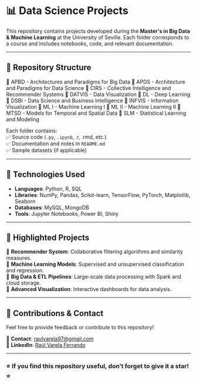 # 📊 Data Science Projects  

This repository contains projects developed during the **Master's in Big Data & Machine Learning** at the University of Seville. Each folder corresponds to a course and includes notebooks, code, and relevant documentation.  

---

## 📂 **Repository Structure**  

📁 APBD - Architectures and Paradigms for Big Data
📁 APDS - Architecture and Paradigms for Data Science
📁 CIRS - Collective Intelligence and Recommender Systems
📁 DATVIS - Data Visualization
📁 DL - Deep Learning
📁 DSBI - Data Science and Business Intelligence
📁 INFVIS - Information Visualization
📁 ML I - Machine Learning I
📁 ML II - Machine Learning II
📁 MTSD - Models for Temporal and Spatial Data
📁 SLM - Statistical Learning and Modeling

Each folder contains:  
✅ Source code (`.py`, `.ipynb`, .r, .rmd, etc.)  
✅ Documentation and notes in `README.md`  
✅ Sample datasets (if applicable)  

---

## 🚀 **Technologies Used**  
- **Languages**: Python, R, SQL  
- **Libraries**: NumPy, Pandas, Scikit-learn, TensorFlow, PyTorch, Matplotlib, Seaborn  
- **Databases**: MySQL, MongoDB  
- **Tools**: Jupyter Notebooks, Power BI, Shiny  

---

## 📖 **Highlighted Projects**  
🔹 **Recommender System**: Collaborative filtering algorithms and similarity measures.  
🔹 **Machine Learning Models**: Supervised and unsupervised classification and regression.  
🔹 **Big Data & ETL Pipelines**: Large-scale data processing with Spark and cloud storage.  
🔹 **Advanced Visualization**: Interactive dashboards for data analysis.  

---

## 🤝 **Contributions & Contact**  
Feel free to provide feedback or contribute to this repository!  

📩 **Contact**: [raulvarela97@gmail.com](mailto:raulvarela97@gmail.com)  
💼 **LinkedIn**: [Raúl Varela Ferrando](https://www.linkedin.com/in/ra%C3%BAl-varela-ferrando-82331421b/)  

---

### ⭐ **If you find this repository useful, don’t forget to give it a star!** ⭐
